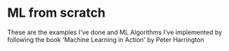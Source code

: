 # ML from scratch
These are the examples I've done and ML Algorithms I've implemented by following the book 'Machine Learning in Action' by Peter Harrington
